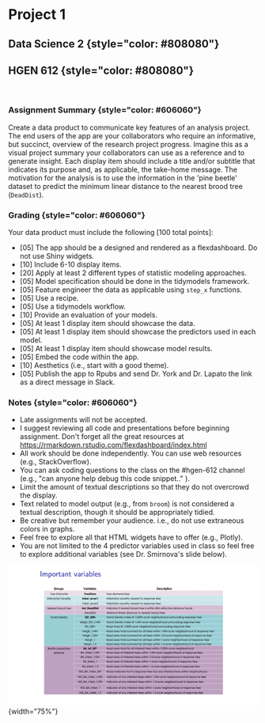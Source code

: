 # Project 1

## Data Science 2 {style="color: #808080"}

## HGEN 612 {style="color: #808080"}

<br>

### Assignment Summary {style="color: #606060"}

Create a data product to communicate key features of an analysis project. The end users of the app are your collaborators who require an informative, but succinct, overview of the research project progress. Imagine this as a visual project summary your collaborators can use as a reference and to generate insight. Each display item should include a title and/or subtitle that indicates its purpose and, as applicable, the take-home message. The motivation for the analysis is to use the information in the 'pine beetle' dataset to predict the minimum linear distance to the nearest brood tree (`DeadDist`).

### Grading {style="color: #606060"}

Your data product must include the following [100 total points]:

-   [05] The app should be a designed and rendered as a flexdashboard. Do not use Shiny widgets.
-   [10] Include 6-10 display items.
-   [20] Apply at least 2 different types of statistic modeling approaches.
-   [05] Model specification should be done in the tidymodels framework.
-   [05] Feature engineer the data as applicable using `step_x` functions.
-   [05] Use a recipe.
-   [05] Use a tidymodels workflow.
-   [10] Provide an evaluation of your models.
-   [05] At least 1 display item should showcase the data.
-   [05] At least 1 display item should showcase the predictors used in each model.
-   [05] At least 1 display item should showcase model results.
-   [05] Embed the code within the app.
-   [10] Aesthetics (i.e., start with a good theme). 
-   [05] Publish the app to Rpubs and send Dr. York and Dr. Lapato the link as a direct message in Slack.

### Notes {style="color: #606060"}

-   Late assignments will not be accepted.
-   I suggest reviewing all code and presentations before beginning assignment. Don't forget all the great resources at https://rmarkdown.rstudio.com/flexdashboard/index.html
-   All work should be done independently. You can use web resources (e.g., StackOverflow).
-   You can ask coding questions to the class on the #hgen-612 channel (e.g., "can anyone help debug this code snippet.." ).
-   Limit the amount of textual descriptions so that they do not overcrowd the display.
-   Text related to model output (e.g., from `broom`) is not considered a textual description, though it should be appropriately tidied.
-   Be creative but remember your audience. i.e., do not use extraneous colors in graphs.
-   Feel free to explore all that HTML widgets have to offer (e.g., Plotly).
-   You are not limited to the 4 predictor variables used in class so feel free to explore additional variables (see Dr. Smirnova's slide below).

![](../../img/pine-beetle-variables.png){width="75%"}
